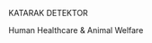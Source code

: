KATARAK DETEKTOR

Human Healthcare & Animal Welfare

<!---
CH2-PR619/CH2-PR619 is a ✨ special ✨ repository because its `README.md` (this file) appears on your GitHub profile.
You can click the Preview link to take a look at your changes.
--->
